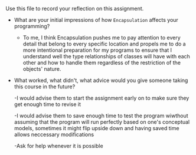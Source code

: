 Use this file to record your reflection on this assignment.

- What are your initial impressions of how `Encapsulation` affects your programming?
  
  - To me, I think Encapsulation pushes me to pay attention to every detail that belong to every specific location and propels me to do a           more intentional preparation for my programs to ensure that I understand well the type relationships of classes will have with each other and     how to handle them regardless of the restriction of the objects' nature.
  
- What worked, what didn't, what advice would you give someone taking this course in the future?
  
  -I would advise them to start the assignment early on to make sure they get enough time to revise it
  
  -I would advise them to save enough time to test the program wiwthout assuming that the program will run perfectly based on one's conceptual 
   models, sometimes it might flip upside down and having saved time allows neccessary modifications
  
  -Ask for help whenever it is possible 
